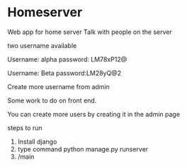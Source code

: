# Homeserver
Web app for home server
Talk with people on the server 

two username available 

Username: alpha
password: LM78xP12@


Username: Beta
password:LM28yQ@2

Create more username from admin

Some work to do on front end.

You can create more users by creating it in the admin page


steps to run 
1. Install django 
2. type command python manage.py runserver
3. <ip-address>/main
  

